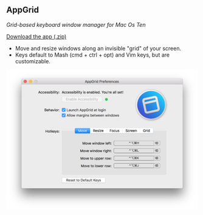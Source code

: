 AppGrid
-------

*Grid-based keyboard window manager for Mac Os Ten*

[Download the app (.zip)](https://github.com/sdegutis/AppGrid/releases/download/1.0.3/AppGrid.zip)

- Move and resize windows along an invisible "grid" of your screen.
- Keys default to Mash (cmd + ctrl + opt) and Vim keys, but are customizable.

![Screenshot](sshot.png)
